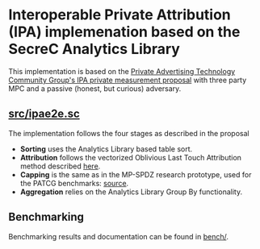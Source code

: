 # Interoperable Private Attribution (IPA) implemenation based on the SecreC Analytics Library

This implementation is based on the [Private Advertising Technology Community Group's IPA private measurement proposal](https://github.com/patcg-individual-drafts/ipa) with three
party MPC and a passive (honest, but curious) adversary.

## [src/ipae2e.sc](src/ipae2e.sc)

The implementation follows the four stages as described in the proposal
  - __Sorting__ uses the Analytics Library based table sort.
  - __Attribution__ follows the vectorized Oblivious Last Touch Attribution method described [here](https://github.com/patcg-individual-drafts/ipa/blob/main/IPA-End-to-End.md#oblivious-last-touch-attribution).
  - __Capping__ is the same as in the MP-SPDZ research prototype, used
    for the PATCG benchmarks:
    [source](https://github.com/bmcase/raw-ipa/blob/08c8b53b57ce517e145029959d8b9a3e21458f11/research-prototype/Programs/Source/vectorized.mpc#L203).
  - __Aggregation__ relies on the Analytics Library Group By
    functionality.

## Benchmarking

Benchmarking results and documentation can be found in [bench/](bench).

